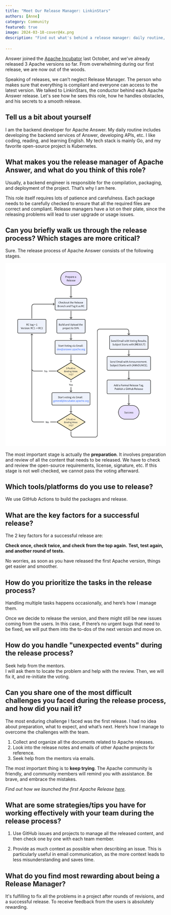 ```yaml
---
title: "Meet Our Release Manager: LinkinStars"
authors: [Anne]
category: Community
featured: true
image: 2024-03-18-cover@4x.png
description: "Find out what's behind a release manager: daily routine, tips and tricks, insights."

---
```

Answer joined the [Apache Incubator](https://answer.apache.org/blog/2023/10/24/answer-enters-apache-incubator) last October, and we've already released 3 Apache versions so far. From overwhelming during our first release, we are now out of the woods.

Speaking of releases, we can’t neglect Release Manager. The person who makes sure that everything is compliant and everyone can access to the latest version. We talked to LinkinStars, the conductor behind each Apache Answer release. Let's see how he sees this role, how he handles obstacles, and his secrets to a smooth release.

## Tell us a bit about yourself
I am the backend developer for Apache Answer. My daily routine includes developing the backend services of Answer, developing APIs, etc. I like coding, reading, and learning English. My tech stack is mainly Go, and my favorite open-source project is Kubernetes.

## What makes you the release manager of Apache Answer, and what do you think of this role?
Usually, a backend engineer is responsible for the compilation, packaging, and deployment of the project. That’s why I am here. 

This role itself requires lots of patience and carefulness. Each package needs to be carefully checked to ensure that all the required files are correct and compliant. Release managers have a lot on their plate, since the releasing problems will lead to user upgrade or usage issues.

## Can you briefly walk us through the release process? Which stages are more critical?
Sure. The release process of Apache Answer consists of the following stages.

![Release Process of Apache Answer](release-process.png)

The most important stage is actually the **preparation**. It involves preparation and review of all the content that needs to be released. We have to check and review the open-source requirements, license, signature, etc. If this stage is not well checked, we cannot pass the voting afterward.

## Which tools/platforms do you use to release?
We use GitHub Actions to build the packages and release.

## What are the key factors for a successful release?
The 2 key factors for a successful release are:

**Check once, check twice, and check from the top again.**
**Test, test again, and another round of tests.**

No worries, as soon as you have released the first Apache version, things get easier and smoother. 

## How do you prioritize the tasks in the release process?
Handling multiple tasks happens occasionally, and here’s how I manage them.

Once we decide to release the version, and there might still be new issues coming from the users. In this case, if there’s no urgent bugs that need to be fixed, we will put them into the to-dos of the next version and move on. 

## How do you handle "unexpected events" during the release process?
Seek help from the mentors.        
I will ask them to locate the problem and help with the review. Then, we will fix it, and re-initiate the voting. 

## Can you share one of the most difficult challenges you faced during the release process, and how did you nail it?
The most enduring challenge I faced was the first release. I had no idea about preparation, what to expect, and what’s next. Here’s how I manage to overcome the challenges with the team.
1. Collect and organize all the documents related to Apache releases.
2. Look into the release notes and emails of other Apache projects for reference.
3. Seek help from the mentors via emails.

The most important thing is to **keep trying**. The Apache community is friendly, and community members will remind you with assistance. Be brave, and embrace the mistakes. 

*Find out how we launched the first Apache Release [here](https://answer.apache.org/blog/2023/12/13/behind-the-scene-how-we-launched-the-first-apache-release).*

## What are some strategies/tips you have for working effectively with your team during the release process?
1. Use GitHub issues and projects to manage all the released content, and then check one by one with each team member.

2. Provide as much context as possible when describing an issue. This is particularly useful in email communication, as the more context leads to less misunderstanding and saves time.   

## What do you find most rewarding about being a Release Manager?
It's fulfilling to fix all the problems in a project after rounds of revisions, and a successful release. To receive feedback from the users is absolutely rewarding.